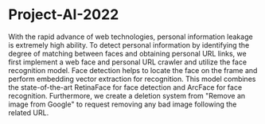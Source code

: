 # Project-AI-2022
With the rapid advance of web technologies, personal information leakage is extremely high ability. To detect personal information by identifying the degree of matching between faces and obtaining personal URL links, we first implement a web face and personal URL crawler and utilize the face recognition model. Face detection helps to locate the face on the frame and perform embedding vector extraction for recognition. This model combines the state-of-the-art RetinaFace for face detection and ArcFace for face recognition. Furthermore, we create a deletion system from "Remove an image from Google" to request removing any bad image following the related URL.
